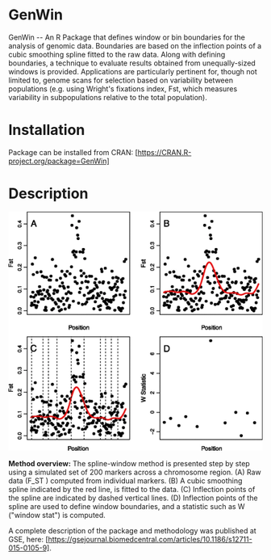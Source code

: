 # GenWin
 GenWin -- An R Package that defines window or bin boundaries for the analysis of genomic data. Boundaries are based on the inflection points of a cubic smoothing spline fitted to the raw data. Along with defining boundaries, a technique to evaluate results obtained from unequally-sized windows is provided. Applications are particularly pertinent for, though not limited to, genome scans for selection based on variability between populations (e.g. using     Wright's fixations index, Fst, which measures variability in subpopulations relative to the total population).
  
 # Installation
 Package can be installed from CRAN: [https://CRAN.R-project.org/package=GenWin]
 
 # Description
<p align="center">
  <img src="12711_2015_105_Fig1_HTML.png" />
</p>

**Method overview:** The spline-window method is presented step by step using a simulated set of 200 markers across a chromosome region. (A) Raw data (F_ST ) computed from individual markers. (B) A cubic smoothing spline indicated by the red line, is fitted to the data. (C) Inflection points of the spline are indicated by dashed vertical lines. (D) Inflection points of the spline are used to define window boundaries, and a statistic such as W ("window stat") is computed.

 A complete description of the package and methodology was published at GSE, here: [https://gsejournal.biomedcentral.com/articles/10.1186/s12711-015-0105-9]. 


